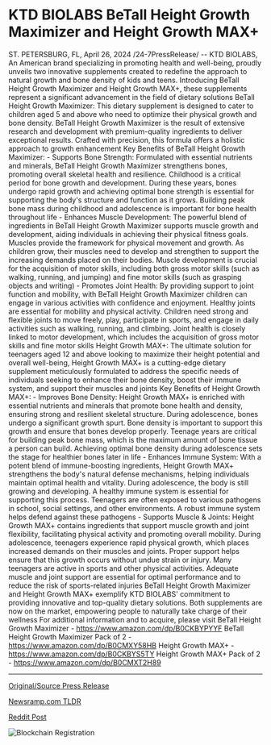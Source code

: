 # KTD BIOLABS BeTall Height Growth Maximizer and Height Growth MAX+

ST. PETERSBURG, FL, April 26, 2024 /24-7PressRelease/ -- KTD BIOLABS, An American brand specializing in promoting health and well-being, proudly unveils two innovative supplements created to redefine the approach to natural growth and bone density of kids and teens. Introducing BeTall Height Growth Maximizer and Height Growth MAX+, these supplements represent a significant advancement in the field of dietary solutions  BeTall Height Growth Maximizer: This dietary supplement is designed to cater to children aged 5 and above who need to optimize their physical growth and bone density. BeTall Height Growth Maximizer is the result of extensive research and development with premium-quality ingredients to deliver exceptional results. Crafted with precision, this formula offers a holistic approach to growth enhancement  Key Benefits of BeTall Height Growth Maximizer: - Supports Bone Strength: Formulated with essential nutrients and minerals, BeTall Height Growth Maximizer strengthens bones, promoting overall skeletal health and resilience. Childhood is a critical period for bone growth and development. During these years, bones undergo rapid growth and achieving optimal bone strength is essential for supporting the body's structure and function as it grows. Building peak bone mass during childhood and adolescence is important for bone health throughout life - Enhances Muscle Development: The powerful blend of ingredients in BeTall Height Growth Maximizer supports muscle growth and development, aiding individuals in achieving their physical fitness goals. Muscles provide the framework for physical movement and growth. As children grow, their muscles need to develop and strengthen to support the increasing demands placed on their bodies. Muscle development is crucial for the acquisition of motor skills, including both gross motor skills (such as walking, running, and jumping) and fine motor skills (such as grasping objects and writing) - Promotes Joint Health: By providing support to joint function and mobility, with BeTall Height Growth Maximizer children can engage in various activities with confidence and enjoyment. Healthy joints are essential for mobility and physical activity. Children need strong and flexible joints to move freely, play, participate in sports, and engage in daily activities such as walking, running, and climbing. Joint health is closely linked to motor development, which includes the acquisition of gross motor skills and fine motor skills  Height Growth MAX+: The ultimate solution for teenagers aged 12 and above looking to maximize their height potential and overall well-being, Height Growth MAX+ is a cutting-edge dietary supplement meticulously formulated to address the specific needs of individuals seeking to enhance their bone density, boost their immune system, and support their muscles and joints  Key Benefits of Height Growth MAX+: - Improves Bone Density: Height Growth MAX+ is enriched with essential nutrients and minerals that promote bone health and density, ensuring strong and resilient skeletal structure. During adolescence, bones undergo a significant growth spurt. Bone density is important to support this growth and ensure that bones develop properly. Teenage years are critical for building peak bone mass, which is the maximum amount of bone tissue a person can build. Achieving optimal bone density during adolescence sets the stage for healthier bones later in life - Enhances Immune System: With a potent blend of immune-boosting ingredients, Height Growth MAX+ strengthens the body's natural defense mechanisms, helping individuals maintain optimal health and vitality. During adolescence, the body is still growing and developing. A healthy immune system is essential for supporting this process. Teenagers are often exposed to various pathogens in school, social settings, and other environments. A robust immune system helps defend against these pathogens - Supports Muscle & Joints: Height Growth MAX+ contains ingredients that support muscle growth and joint flexibility, facilitating physical activity and promoting overall mobility. During adolescence, teenagers experience rapid physical growth, which places increased demands on their muscles and joints. Proper support helps ensure that this growth occurs without undue strain or injury. Many teenagers are active in sports and other physical activities. Adequate muscle and joint support are essential for optimal performance and to reduce the risk of sports-related injuries  BeTall Height Growth Maximizer and Height Growth MAX+ exemplify KTD BIOLABS' commitment to providing innovative and top-quality dietary solutions. Both supplements are now on the market, empowering people to naturally take charge of their wellness  For additional information and to acquire, please visit BeTall Height Growth Maximizer - https://www.amazon.com/dp/B0CKBYPYYF BeTall Height Growth Maximizer Pack of 2 - https://www.amazon.com/dp/B0CMXY58HB Height Growth MAX+ - https://www.amazon.com/dp/B0CKBYS5TY Height Growth MAX+ Pack of 2 - https://www.amazon.com/dp/B0CMXT2H89 

---

[Original/Source Press Release](https://www.24-7pressrelease.com/press_release/510367/ktd-biolabs-betall-height-growth-maximizer-and-height-growth-max)
                    

[Newsramp.com TLDR](None) 



[Reddit Post](https://www.reddit.com/r/HealthCareNewsInfo/comments/1cdezri/ktd_biolabs_launches_innovative_height_growth/) 



![Blockchain Registration](https://cdn.newsramp.app/24-7PressRelease/qrcode/244/26/clubIuuv.webp)